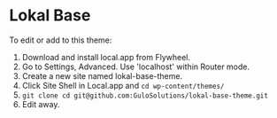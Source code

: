 # Lokal Base

To edit or add to this theme:

1. Download and install local.app from Flywheel.
2. Go to Settings, Advanced. Use 'localhost' within Router mode.
3. Create a new site named lokal-base-theme.
4. Click Site Shell in Local.app and `cd wp-content/themes/`
5. `git clone cd git@github.com:GuloSolutions/lokal-base-theme.git`
6. Edit away.


